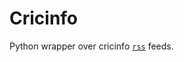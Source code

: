 Cricinfo
========

Python wrapper over cricinfo [`rss`](!http://live-feeds.cricbuzz.com/CricbuzzFeed) feeds.

